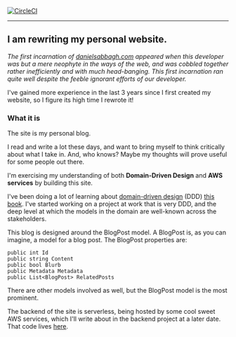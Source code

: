 
[![CircleCI](https://circleci.com/gh/dsab123/website.svg?style=svg)](https://circleci.com/gh/dsab123/website)

-----------------------------

## I am rewriting my personal website.

_The first incarnation of [danielsabbagh.com](www.danielsabbagh.com) appeared when this developer was but a mere neophyte in the ways of the web, and was cobbled together rather inefficiently and with much head-banging. This first incarnation ran quite well despite the feeble ignorant efforts of our developer._

I've gained more experience in the last 3 years since I first created my website, so I figure its high time I rewrote it!

### What it is
The site is my personal blog.

I read and write a lot these days, and want to bring myself to think critically about what I take in. And, who knows? Maybe my thoughts will prove useful for some people out there.

I'm exercising my understanding of both **Domain-Driven Design** and **AWS services** by building this site.

I've been doing a lot of learning about [domain-driven design](https://en.wikipedia.org/wiki/Domain-driven_design) (DDD)  [this book](https://www.infoq.com/minibooks/domain-driven-design-quickly). I've started working on a project at work that is very DDD, and the deep level at which the models in the domain are well-known across the stakeholders.

This blog is designed around the BlogPost model. A BlogPost is, as you can imagine, a model for a blog post. The BlogPost properties are:

```
public int Id
public string Content
public bool Blurb
public Metadata Metadata
public List<BlogPost> RelatedPosts
```

There are other models involved as well, but the BlogPost model is the most prominent.

The backend of the site is serverless, being hosted by some cool sweet AWS services, which I'll write about in the backend project at a later date. That code lives [here](https://github.com/dsab123/website-backend-blogposthandler).
